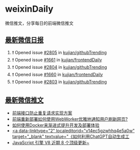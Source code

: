 # weixinDaily
微信推文，分享每日的前端微信推文

## [最新微信日报](https://github.com/kujian/weixinDaily/issues)

<!--START_SECTION:activity-->
1. ❗ Opened issue [#2805](https://github.com/kujian/githubTrending/issues/2805) in [kujian/githubTrending](https://github.com/kujian/githubTrending)
2. ❗ Opened issue [#1661](https://github.com/kujian/frontendDaily/issues/1661) in [kujian/frontendDaily](https://github.com/kujian/frontendDaily)
3. ❗ Opened issue [#2804](https://github.com/kujian/githubTrending/issues/2804) in [kujian/githubTrending](https://github.com/kujian/githubTrending)
4. ❗ Opened issue [#1660](https://github.com/kujian/frontendDaily/issues/1660) in [kujian/frontendDaily](https://github.com/kujian/frontendDaily)
5. ❗ Opened issue [#2803](https://github.com/kujian/githubTrending/issues/2803) in [kujian/githubTrending](https://github.com/kujian/githubTrending)
<!--END_SECTION:activity-->


## [最新微信推文](https://weixin.qdkfweb.cn/)

<!-- BLOG-POST-LIST:START -->
- [前端接口防止重复请求实现方案](https://weixin.qdkfweb.cn/41178.html)
- [前端重新部署如何使用WebWorker优雅地通知用户刷新网页?](https://weixin.qdkfweb.cn/41179.html)
- [如何使用Docker来渐进式提升开发及部署体验](https://weixin.qdkfweb.cn/41184.html)
- [&lt;a data-linktype=&quot;2&quot; localeditorid=&quot;v14ec5gzwhhq4e5a0w&quot; target=&quot;_blank&quot; textvalue=&quot;《如何利用ChatGPT自动生成工](https://weixin.qdkfweb.cn/41193.html)
- [JavaScript 引擎 V8 近期 8 个顶级更新~](https://weixin.qdkfweb.cn/41195.html)
<!-- BLOG-POST-LIST:END -->